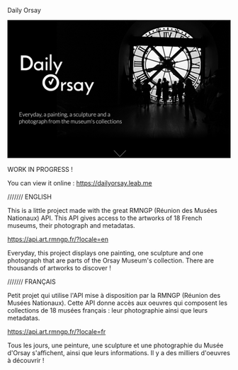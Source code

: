 Daily Orsay


![Alt text](assets/dailyorsay-screenshot.png?raw=true "Title")

WORK IN PROGRESS !

You can view it online : https://dailyorsay.leab.me

/////// ENGLISH

This is a little project made with the great RMNGP (Réunion des Musées Nationaux) API. This API gives access to the artworks of 18 French museums, their photograph and metadatas. 

https://api.art.rmngp.fr/?locale=en

Everyday, this project displays one painting, one sculpture and one photograph that are parts of the Orsay Museum's collection. There are thousands of artworks to discover ! 

/////// FRANÇAIS

Petit projet qui utilise l'API mise à disposition par la RMNGP (Réunion des Musées Nationaux). Cette API donne accès aux oeuvres qui composent les collections de 18 musées français : leur photographie ainsi que leurs metadatas. 

https://api.art.rmngp.fr/?locale=fr

Tous les jours, une peinture, une sculpture et une photographie du Musée d'Orsay s'affichent, ainsi que leurs informations. Il y a des milliers d'oeuvres à découvrir ! 

